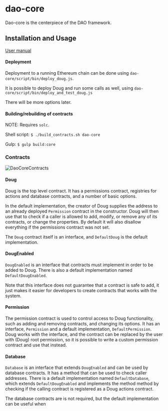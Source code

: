 # dao-core

Dao-core is the centerpiece of the DAO framework.

## Installation and Usage

[User manual](https://github.com/smartcontractproduction/dao/blob/master/docs/Manual.md)

#### Deployment

Deployment to a running Ethereum chain can be done using `dao-core/script/bin/deploy_doug.js`.

It is possible to deploy Doug and run some calls as well, using `dao-core/script/bin/deploy_and_test_doug.js`
 
There will be more options later.

#### Building/rebuilding of contracts

NOTE: Requires `solc`.

Shell script: `$ ./build_contracts.sh dao-core`

Gulp: `$ gulp build:core`

### Contracts

![DaoCoreContracts](../docs/images/dao-core-contracts.png)

#### Doug

Doug is the top level contract. It has a permissions contract, registries for actions and database contracts, and a number of basic options.

In the default implementation, the creator of Doug supplies the address to an already deployed `Permission` contract in the constructor. Doug will then use that to check if a caller is allowed to add, modify, or remove any of its contracts, or change the properties. By default it will also disallow everything if the permissions contract was not set.

The `Doug` contract itself is an interface, and `DefaultDoug` is the default implementation. 

#### DougEnabled

`DougEnabled` is an interface that contracts must implement in order to be added to Doug. There is also a default implementation named `DefaultDougEnabled`.
 
Note that this interface does not guarantee that a contract is safe to add, it just makes it easier for developers to create contracts that works with the system.

#### Permission

The permission contract is used to control access to Doug functionality, such as adding and removing contracts, and changing its options. It has an interface, `Permission` and a default implementation, `DefaultPermission`. Doug works with the interface, and the contract can be replaced by the user with (Doug) root permission, so it is possible to write a custom permission contract and use that instead.

#### Database

`Database` is an interface that extends `DougEnabled` and can be used by database contracts. It has a method that can be used to check caller addresses. There is a default implementation named `DefaultDatabase`, which extends `DefaultDougEnabled` and implements the method method by checking if the calling contract is registered as a Doug actions contract. 

The database contracts are is not required, but the default implementation can be useful when 